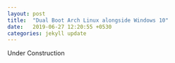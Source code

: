 ```yaml
---
layout: post
title:  "Dual Boot Arch Linux alongside Windows 10"
date:   2019-06-27 12:20:55 +0530
categories: jekyll update
---
```



Under Construction